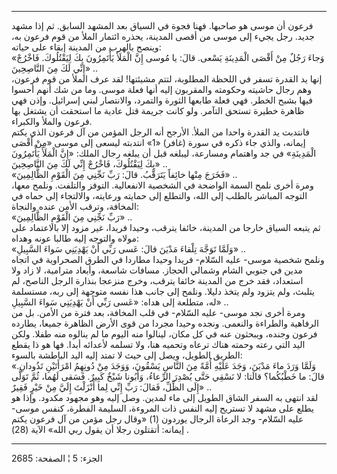 ------------------------------------------------------------------------

فرعون أن موسى هو صاحبها. فهنا فجوة في السياق بعد المشهد السابق. ثم إذا
مشهد جديد. رجل يجيء إلى موسى من أقصى المدينة، يحذره ائتمار الملأ من قوم
فرعون به، وينصح بالهرب من المدينة إبقاء على حياته:  
«وَجاءَ رَجُلٌ مِنْ أَقْصَى الْمَدِينَةِ يَسْعى. قالَ: يا مُوسى إِنَّ الْمَلَأَ يَأْتَمِرُونَ بِكَ
لِيَقْتُلُوكَ. فَاخْرُجْ إِنِّي لَكَ مِنَ النَّاصِحِينَ» ..  
إنها يد القدرة تسفر في اللحظة المطلوبة، لتتم مشيئتها! لقد عرف الملأ من
قوم فرعون، وهم رجال حاشيته وحكومته والمقربون إليه أنها فعلة موسى. وما من
شك أنهم أحسوا فيها بشبح الخطر. فهي فعلة طابعها الثورة والتمرد، والانتصار
لبني إسرائيل. وإذن فهي ظاهرة خطيرة تستحق التآمر. ولو كانت جريمة قتل
عادية ما استحقت أن يشتغل بها فرعون والملأ والكبراء.  
فانتدبت يد القدرة واحدا من الملأ. الأرجح أنه الرجل المؤمن من آل فرعون
الذي يكتم إيمانه، والذي جاء ذكره في سورة (غافر) «1» انتدبته ليسعى إلى
موسى «مِنْ أَقْصَى الْمَدِينَةِ» في جد واهتمام ومسارعة، ليبلغه قبل أن يبلغه رجال
الملك: «إِنَّ الْمَلَأَ يَأْتَمِرُونَ بِكَ لِيَقْتُلُوكَ، فَاخْرُجْ إِنِّي لَكَ مِنَ النَّاصِحِينَ» ..  
«فَخَرَجَ مِنْها خائِفاً يَتَرَقَّبُ. قالَ: رَبِّ نَجِّنِي مِنَ الْقَوْمِ الظَّالِمِينَ» ..  
ومرة أخرى نلمح السمة الواضحة في الشخصية الانفعالية. التوفز والتلفت.
ونلمح معها، التوجه المباشر بالطلب إلى الله، والتطلع إلى حمايته ورعايته،
والالتجاء إلى حماه في المخافة، وترقب الأمن عنده والنجاة:  
«رَبِّ نَجِّنِي مِنَ الْقَوْمِ الظَّالِمِينَ» ..  
ثم يتبعه السياق خارجا من المدينة، خائفا يترقب، وحيدا فريدا، غير مزود إلا
بالاعتماد على مولاه والتوجه إليه طالبا عونه وهداه:  
«وَلَمَّا تَوَجَّهَ تِلْقاءَ مَدْيَنَ قالَ: عَسى رَبِّي أَنْ يَهْدِيَنِي سَواءَ السَّبِيلِ» ..  
ونلمح شخصية موسى- عليه السّلام- فريدا وحيدا مطاردا في الطرق الصحراوية في
اتجاه مدين في جنوبي الشام وشمالي الحجاز. مسافات شاسعة، وأبعاد مترامية،
لا زاد ولا استعداد، فقد خرج من المدينة خائفا يترقب، وخرج منزعجا بنذارة
الرجل الناصح، لم يتلبث، ولم يتزود ولم يتخذ دليلا. ونلمح إلى جانب هذا
نفسه متوجهة إلى ربه، مستسلمة له، متطلعة إلى هداه: «عَسى رَبِّي أَنْ يَهْدِيَنِي
سَواءَ السَّبِيلِ» ..  
ومرة أخرى نجد موسى- عليه السّلام- في قلب المخافة، بعد فترة من الأمن. بل
من الرفاهية والطراءة والنعمى. ونجده وحيدا مجردا من قوى الأرض الظاهرة
جميعا، يطارده فرعون وجنده، ويبحثون عنه في كل مكان، لينالوا منه اليوم ما
لم ينالوه منه طفلا. ولكن اليد التي رعته وحمته هناك ترعاه وتحميه هنا، ولا
تسلمه لأعدائه أبدا. فها هو ذا يقطع الطريق الطويل، ويصل إلى حيث لا تمتد
إليه اليد الباطشة بالسوء:  
«وَلَمَّا وَرَدَ ماءَ مَدْيَنَ، وَجَدَ عَلَيْهِ أُمَّةً مِنَ النَّاسِ يَسْقُونَ، وَوَجَدَ مِنْ دُونِهِمُ امْرَأَتَيْنِ
تَذُودانِ. قالَ: ما خَطْبُكُما؟ قالَتا: لا نَسْقِي حَتَّى يُصْدِرَ الرِّعاءُ، وَأَبُونا شَيْخٌ كَبِيرٌ.
فَسَقى لَهُما، ثُمَّ تَوَلَّى إِلَى الظِّلِّ، فَقالَ: رَبِّ إِنِّي لِما أَنْزَلْتَ إِلَيَّ مِنْ خَيْرٍ فَقِيرٌ»
..  
لقد انتهى به السفر الشاق الطويل إلى ماء لمدين. وصل إليه وهو مجهود مكدود.
وإذا هو يطلع على مشهد لا تستريح إليه النفس ذات المروءة، السليمة الفطرة،
كنفس موسى- عليه السّلام- وجد الرعاة الرجال يوردون (1) «وقال رجل مؤمن من
آل فرعون يكتم إيمانه: أتقتلون رجلا أن يقول ربي الله» الآية (28) .

------------------------------------------------------------------------

الجزء: 5 ¦ الصفحة: 2685
